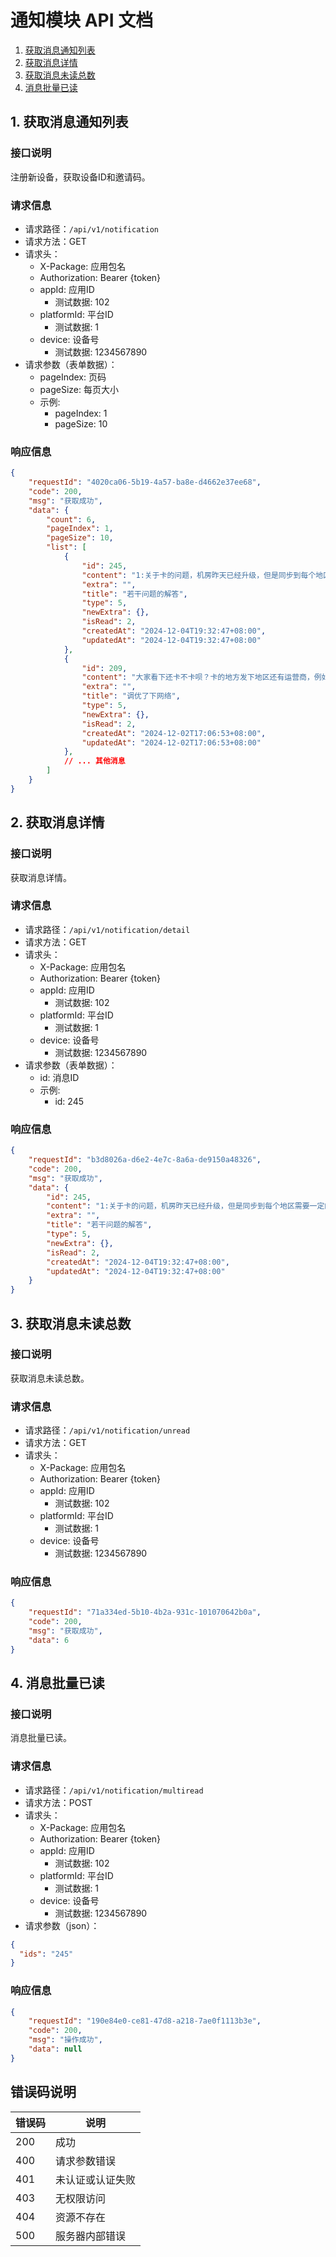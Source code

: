 # 通知模块 API 文档
1. [获取消息通知列表](#1-获取消息通知列表)
2. [获取消息详情](#2-获取消息详情)
3. [获取消息未读总数](#3-获取消息未读总数)
4. [消息批量已读](#4-消息批量已读)

## 1. 获取消息通知列表

### 接口说明
注册新设备，获取设备ID和邀请码。

### 请求信息
- 请求路径：`/api/v1/notification`
- 请求方法：GET
- 请求头：
  - X-Package: 应用包名
  - Authorization: Bearer {token}
  - appId: 应用ID
    - 测试数据: 102
  - platformId: 平台ID
    - 测试数据: 1
  - device: 设备号
    - 测试数据: 1234567890
- 请求参数（表单数据）：
  - pageIndex: 页码
  - pageSize: 每页大小
  - 示例:
    - pageIndex: 1
    - pageSize: 10

### 响应信息
```json
{
    "requestId": "4020ca06-5b19-4a57-ba8e-d4662e37ee68",
    "code": 200,
    "msg": "获取成功",
    "data": {
        "count": 6,
        "pageIndex": 1,
        "pageSize": 10,
        "list": [
            {
                "id": 245,
                "content": "1:关于卡的问题，机房昨天已经升级，但是同步到每个地区需要一定的时间，大家这两天再试下。\n2:关于广告加载不出来的问题。有时候和地区性有关系，这种情况退出app重新打开能够改善\n3:关于书架丢失的问题，已经排查中\n4:关于某些漫画少图片的问题，也在修复，但是如果急着看的还是发发反馈，写上书名，会快速解决。\n5:关于大家说的为什么看漫画要看广告的问题，因为服务器需要不少成本，所有得通过大家看广告去维持服务器等诸多费用\n6:大家在发纠错反馈的时候尽量对准错误的章节去选择。不要乱选，因为也是人工修复，比较耗费精力。\n最后，祝大家看的开心。",
                "extra": "",
                "title": "若干问题的解答",
                "type": 5,
                "newExtra": {},
                "isRead": 2,
                "createdAt": "2024-12-04T19:32:47+08:00",
                "updatedAt": "2024-12-04T19:32:47+08:00"
            },
            {
                "id": 209,
                "content": "大家看下还卡不卡呗？卡的地方发下地区还有运营商，例如：广州-电信，深圳-移动，不卡的也发下反馈哈",
                "extra": "",
                "title": "调优了下网络",
                "type": 5,
                "newExtra": {},
                "isRead": 2,
                "createdAt": "2024-12-02T17:06:53+08:00",
                "updatedAt": "2024-12-02T17:06:53+08:00"
            },
            // ... 其他消息
        ]
    }
}
```

## 2. 获取消息详情

### 接口说明
获取消息详情。

### 请求信息
- 请求路径：`/api/v1/notification/detail`
- 请求方法：GET
- 请求头：
  - X-Package: 应用包名
  - Authorization: Bearer {token}
  - appId: 应用ID
    - 测试数据: 102
  - platformId: 平台ID
    - 测试数据: 1
  - device: 设备号
    - 测试数据: 1234567890
- 请求参数（表单数据）：
  - id: 消息ID
  - 示例:
    - id: 245

### 响应信息
```json
{
    "requestId": "b3d8026a-d6e2-4e7c-8a6a-de9150a48326",
    "code": 200,
    "msg": "获取成功",
    "data": {
        "id": 245,
        "content": "1:关于卡的问题，机房昨天已经升级，但是同步到每个地区需要一定的时间，大家这两天再试下。\n2:关于广告加载不出来的问题。有时候和地区性有关系，这种情况退出app重新打开能够改善\n3:关于书架丢失的问题，已经排查中\n4:关于某些漫画少图片的问题，也在修复，但是如果急着看的还是发发反馈，写上书名，会快速解决。\n5:关于大家说的为什么看漫画要看广告的问题，因为服务器需要不少成本，所有得通过大家看广告去维持服务器等诸多费用\n6:大家在发纠错反馈的时候尽量对准错误的章节去选择。不要乱选，因为也是人工修复，比较耗费精力。\n最后，祝大家看的开心。",
        "extra": "",
        "title": "若干问题的解答",
        "type": 5,
        "newExtra": {},
        "isRead": 2,
        "createdAt": "2024-12-04T19:32:47+08:00",
        "updatedAt": "2024-12-04T19:32:47+08:00"
    }
}
```

## 3. 获取消息未读总数

### 接口说明
获取消息未读总数。

### 请求信息
- 请求路径：`/api/v1/notification/unread`
- 请求方法：GET
- 请求头：
  - X-Package: 应用包名
  - Authorization: Bearer {token}
  - appId: 应用ID
    - 测试数据: 102
  - platformId: 平台ID
    - 测试数据: 1
  - device: 设备号
    - 测试数据: 1234567890

### 响应信息
```json
{
    "requestId": "71a334ed-5b10-4b2a-931c-101070642b0a",
    "code": 200,
    "msg": "获取成功",
    "data": 6
}
```

## 4. 消息批量已读

### 接口说明
消息批量已读。

### 请求信息
- 请求路径：`/api/v1/notification/multiread`
- 请求方法：POST
- 请求头：
  - X-Package: 应用包名
  - Authorization: Bearer {token}
  - appId: 应用ID
    - 测试数据: 102
  - platformId: 平台ID
    - 测试数据: 1
  - device: 设备号
    - 测试数据: 1234567890
- 请求参数（json）：
```json
{
  "ids": "245"
}
```

### 响应信息
```json
{
    "requestId": "190e84e0-ce81-47d8-a218-7ae0f1113b3e",
    "code": 200,
    "msg": "操作成功",
    "data": null
}
```



## 错误码说明

| 错误码 | 说明 |
|--------|------|
| 200 | 成功 |
| 400 | 请求参数错误 |
| 401 | 未认证或认证失败 |
| 403 | 无权限访问 |
| 404 | 资源不存在 |
| 500 | 服务器内部错误 |
